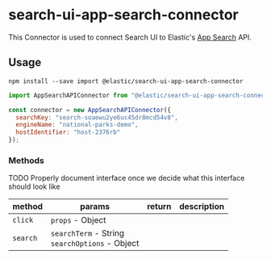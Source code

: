 # search-ui-app-search-connector

This Connector is used to connect Search UI to Elastic's [App Search](https://www.elastic.co/cloud/app-search-service) API.

## Usage

```shell
npm install --save import @elastic/search-ui-app-search-connector
```

```js
import AppSearchAPIConnector from "@elastic/search-ui-app-search-connector";

const connector = new AppSearchAPIConnector({
  searchKey: "search-soaewu2ye6uc45dr8mcd54v8",
  engineName: "national-parks-demo",
  hostIdentifier: "host-2376rb"
});
```

### Methods

TODO Properly document interface once we decide what this interface should look like

| method   | params                                             | return | description |
| -------- | -------------------------------------------------- | ------ | ----------- |
| `click`  | `props` - Object                                   |        |             |
| `search` | `searchTerm` - String<br/>`searchOptions` - Object |        |             |
